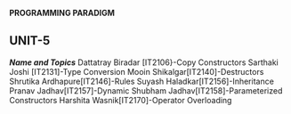 ****PROGRAMMING PARADIGM****
## UNIT-5 ##
***Name and Topics***
Dattatray Biradar [IT2106}-Copy Constructors
Sarthaki Joshi [IT2131]-Type Conversion
Mooin Shikalgar[IT2140]-Destructors
Shrutika Ardhapure[IT2146]-Rules
Suyash Haladkar[IT2156]-Inheritance
Pranav Jadhav[IT2157]-Dynamic
Shubham Jadhav[IT2158]-Parameterized Constructors
Harshita Wasnik[IT2170]-Operator Overloading
